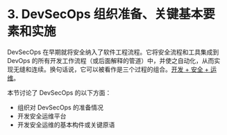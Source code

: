 # 3. DevSecOps 组织准备、关键基本要素和实施

DevSecOps 在早期就将安全纳入了软件工程流程。它将安全流程和工具集成到 DevOps 的所有开发工作流程（或后面解释的管道）中，并使之自动化，从而实现无缝和连续。换句话说，它可以被看作是三个过程的组合。[开发 + 安全 + 运维](https://medium.com/faun/devsecops-baking-security-into-development-process-9579418ad9a7)。

本节讨论了 DevSecOps 的以下方面：

-   组织对 DevSecOps 的准备情况
-   开发安全运维平台
-   开发安全运维的基本构件或关键原语